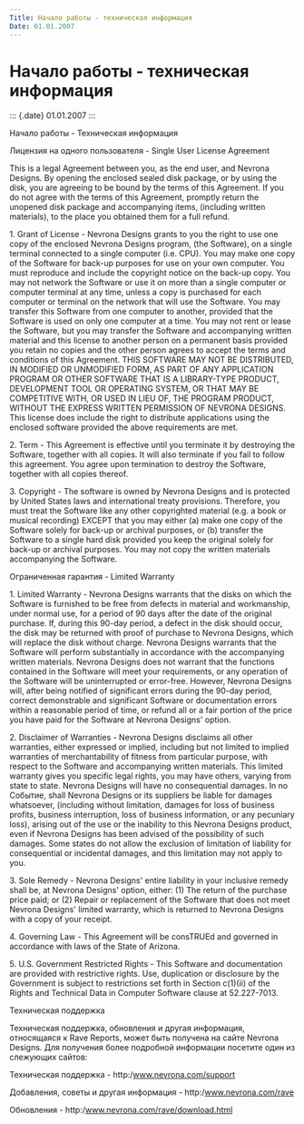 ```yaml
---
Title: Начало работы - техническая информация
Date: 01.01.2007
---
```



Начало работы - техническая информация
=======================================

::: {.date}
01.01.2007
:::

Начало работы - Техническая информация

Лицензия на одного пользователя - Single User License Agreement

This is a legal Agreement between you, as the end user, and Nevrona
Designs. By opening the enclosed sealed disk package, or by using the
disk, you are agreeing to be bound by the terms of this Agreement. If
you do not agree with the terms of this Agreement, promptly return the
unopened disk package and accompanying items, (including written
materials), to the place you obtained them for a full refund.

1\. Grant of License - Nevrona Designs grants to you the right to use one
copy of the enclosed Nevrona Designs program, (the Software), on a
single terminal connected to a single computer (i.e. CPU). You may make
one copy of the Software for back-up purposes for use on your own
computer. You must reproduce and include the copyright notice on the
back-up copy. You may not network the Software or use it on more than a
single computer or computer terminal at any time, unless a copy is
purchased for each computer or terminal on the network that will use the
Software. You may transfer this Software from one computer to another,
provided that the Software is used on only one computer at a time. You
may not rent or lease the Software, but you may transfer the Software
and accompanying written material and this license to another person on
a permanent basis provided you retain no copies and the other person
agrees to accept the terms and conditions of this Agreement. THIS
SOFTWARE MAY NOT BE DISTRIBUTED, IN MODIFIED OR UNMODIFIED FORM, AS PART
OF ANY APPLICATION PROGRAM OR OTHER SOFTWARE THAT IS A LIBRARY-TYPE
PRODUCT, DEVELOPMENT TOOL OR OPERATING SYSTEM, OR THAT MAY BE
COMPETITIVE WITH, OR USED IN LIEU OF, THE PROGRAM PRODUCT, WITHOUT THE
EXPRESS WRITTEN PERMISSION OF NEVRONA DESIGNS. This license does include
the right to distribute applications using the enclosed software
provided the above requirements are met.

2\. Term - This Agreement is effective until you terminate it by
destroying the Software, together with all copies. It will also
terminate if you fail to follow this agreement. You agree upon
termination to destroy the Software, together with all copies thereof.

3\. Copyright - The software is owned by Nevrona Designs and is protected
by United States laws and international treaty provisions. Therefore,
you must treat the Software like any other copyrighted material (e.g. a
book or musical recording) EXCEPT that you may either (a) make one copy
of the Software solely for back-up or archival purposes, or (b) transfer
the Software to a single hard disk provided you keep the original solely
for back-up or archival purposes. You may not copy the written materials
accompanying the Software.

Ограниченная гарантия - Limited Warranty

1\. Limited Warranty - Nevrona Designs warrants that the disks on which
the Software is furnished to be free from defects in material and
workmanship, under normal use, for a period of 90 days after the date of
the original purchase. If, during this 90-day period, a defect in the
disk should occur, the disk may be returned with proof of purchase to
Nevrona Designs, which will replace the disk without charge. Nevrona
Designs warrants that the Software will perform substantially in
accordance with the accompanying written materials. Nevrona Designs does
not warrant that the functions contained in the Software will meet your
requirements, or any operation of the Software will be uninterrupted or
error-free. However, Nevrona Designs will, after being notified of
significant errors during the 90-day period, correct demonstrable and
significant Software or documentation errors within a reasonable period
of time, or refund all or a fair portion of the price you have paid for
the Software at Nevrona Designs\' option.

2\. Disclaimer of Warranties - Nevrona Designs disclaims all other
warranties, either expressed or implied, including but not limited to
implied warranties of merchantability of fitness from particular
purpose, with respect to the Software and accompanying written
materials. This limited warranty gives you specific legal rights, you
may have others, varying from state to state. Nevrona Designs will have
no consequential damages. In no Событие, shall Nevrona Designs or its
suppliers be liable for damages whatsoever, (including without
limitation, damages for loss of business profits, business interruption,
loss of business information, or any pecuniary loss), arising out of the
use or the inability to this Nevrona Designs product, even if Nevrona
Designs has been advised of the possibility of such damages. Some states
do not allow the exclusion of limitation of liability for consequential
or incidental damages, and this limitation may not apply to you.

3\. Sole Remedy - Nevrona Designs\' entire liability in your inclusive
remedy shall be, at Nevrona Designs\' option, either: (1) The return of
the purchase price paid; or (2) Repair or replacement of the Software
that does not meet Nevrona Designs\' limited warranty, which is returned
to Nevrona Designs with a copy of your receipt.

4\. Governing Law - This Agreement will be consTRUEd and governed in
accordance with laws of the State of Arizona.

5\. U.S. Government Restricted Rights - This Software and documentation
are provided with restrictive rights. Use, duplication or disclosure by
the Government is subject to restrictions set forth in Section c(1)(ii)
of the Rights and Technical Data in Computer Software clause at
52.227-7013.

Техническая поддержка

Техническая поддержка, обновления и другая информация, относящаяся к
Rave Reports, может быть получена на сайте Nevrona Designs. Для
получения более подробной информации посетите один из слежующих сайтов:

Техническая поддержка                        -
http:/www.nevrona.com/support

Добавления, советы и другая информация        -
http:/www.nevrona.com/rave

Обновления                                        -
http:/www.nevrona.com/rave/download.html
